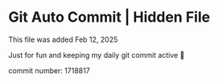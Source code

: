 # Git Auto Commit | Hidden File

This file was added Feb 12, 2025

Just for fun and keeping my daily git commit active 🤪

commit number: 1718817
